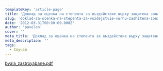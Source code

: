 ```yaml
---
templateKey: 'article-page'
title: 'Доклад за оценка на степента за въздействие върху защитена зона "Камчийски пясъци" от плана за строителство в землището на община Бяла'
slug: 'doklad-za-ocenka-na-stepenta-za-vuzdejstvie-vurhu-zashitena-zona-kamchijski-pyasuci-ot-plana-za-stroitelstvo-v-zemlisheto-na-obshina-byala'
date: '2012-03-31T00:00:00.000Z'
author: 'pavelan'
cover: ''
meta_title: 'Доклад за оценка на степента за въздействие върху защитена зона "Камчийски пясъци" от плана за строителство в землището на община Бяла'
meta_description: ''
tags:
  - Случай
---
```


[byala_zastroyabane.pdf](/files/byala_zastroyabane.pdf)
